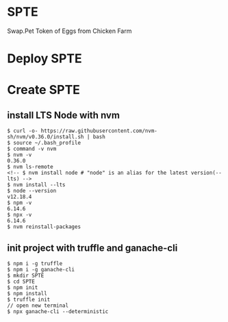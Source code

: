 # SPTE
Swap.Pet Token of Eggs from Chicken Farm

# Deploy SPTE


# Create SPTE

## install LTS Node with nvm
```
$ curl -o- https://raw.githubusercontent.com/nvm-sh/nvm/v0.36.0/install.sh | bash
$ source ~/.bash_profile
$ command -v nvm 
$ nvm -v                
0.36.0
$ nvm ls-remote 
<!-- $ nvm install node # "node" is an alias for the latest version(--lts) -->
$ nvm install --lts
$ node --version
v12.18.4
$ npm -v
6.14.6
$ npx -v
6.14.6
$ nvm reinstall-packages
```

## init project with truffle and ganache-cli
```
$ npm i -g truffle
$ npm i -g ganache-cli
$ mkdir SPTE
$ cd SPTE
$ npm init
$ npm install
$ truffle init
// open new terminal
$ npx ganache-cli --deterministic
```

